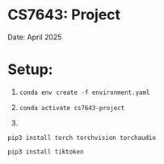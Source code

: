 # CS7643: Project

Date: April 2025

# Setup:
1) `conda env create -f environment.yaml`

2) `conda activate cs7643-project`

3)

```
pip3 install torch torchvision torchaudio

pip3 install tiktoken
```


